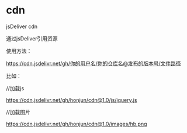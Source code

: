 # cdn
jsDeliver cdn

通过jsDeliver引用资源

使用方法：

https://cdn.jsdelivr.net/gh/你的用户名/你的仓库名@发布的版本号/文件路径

比如：

//加载js

https://cdn.jsdelivr.net/gh/honjun/cdn@1.0/js/jquery.js

//加载图片

https://cdn.jsdelivr.net/gh/honjun/cdn@1.0/images/hb.png
